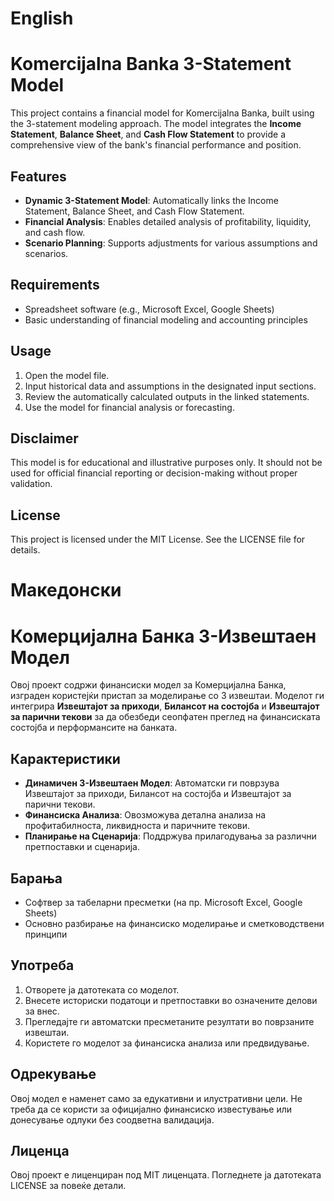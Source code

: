 # English

# Komercijalna Banka 3-Statement Model

This project contains a financial model for Komercijalna Banka, built using the 3-statement modeling approach. The model integrates the **Income Statement**, **Balance Sheet**, and **Cash Flow Statement** to provide a comprehensive view of the bank's financial performance and position.

## Features
- **Dynamic 3-Statement Model**: Automatically links the Income Statement, Balance Sheet, and Cash Flow Statement.
- **Financial Analysis**: Enables detailed analysis of profitability, liquidity, and cash flow.
- **Scenario Planning**: Supports adjustments for various assumptions and scenarios.

## Requirements
- Spreadsheet software (e.g., Microsoft Excel, Google Sheets)
- Basic understanding of financial modeling and accounting principles

## Usage
1. Open the model file.
2. Input historical data and assumptions in the designated input sections.
3. Review the automatically calculated outputs in the linked statements.
4. Use the model for financial analysis or forecasting.

## Disclaimer
This model is for educational and illustrative purposes only. It should not be used for official financial reporting or decision-making without proper validation.

## License
This project is licensed under the MIT License. See the LICENSE file for details.

# Македонски

# Комерцијална Банка 3-Извештаен Модел

Овој проект содржи финансиски модел за Комерцијална Банка, изграден користејќи пристап за моделирање со 3 извештаи. Моделот ги интегрира **Извештајот за приходи**, **Билансот на состојба** и **Извештајот за парични текови** за да обезбеди сеопфатен преглед на финансиската состојба и перформансите на банката.

## Карактеристики
- **Динамичен 3-Извештаен Модел**: Автоматски ги поврзува Извештајот за приходи, Билансот на состојба и Извештајот за парични текови.
- **Финансиска Анализа**: Овозможува детална анализа на профитабилноста, ликвидноста и паричните текови.
- **Планирање на Сценарија**: Поддржува прилагодувања за различни претпоставки и сценарија.

## Барања
- Софтвер за табеларни пресметки (на пр. Microsoft Excel, Google Sheets)
- Основно разбирање на финансиско моделирање и сметководствени принципи

## Употреба
1. Отворете ја датотеката со моделот.
2. Внесете историски податоци и претпоставки во означените делови за внес.
3. Прегледајте ги автоматски пресметаните резултати во поврзаните извештаи.
4. Користете го моделот за финансиска анализа или предвидување.

## Одрекување
Овој модел е наменет само за едукативни и илустративни цели. Не треба да се користи за официјално финансиско известување или донесување одлуки без соодветна валидација.

## Лиценца
Овој проект е лиценциран под MIT лиценцата. Погледнете ја датотеката LICENSE за повеќе детали.
